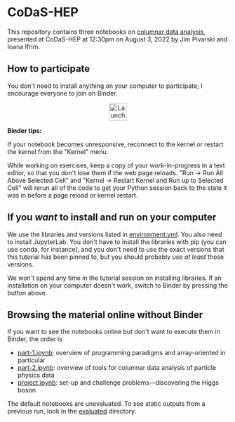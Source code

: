 # CoDaS-HEP

This repository contains three notebooks on [columnar data analysis](https://indico.cern.ch/event/1151367/timetable/#41-columnar-data-analysis), presented at CoDaS-HEP at 12:30pm on August 3, 2022 by Jim Pivarski and Ioana Ifrim.

## How to participate

You don't need to install anything on your computer to participate; I encourage everyone to join on Binder.

<p align="center">
  <a href="https://mybinder.org/v2/gh/jpivarski-talks/2022-08-03-codas-hep-columnar-tutorial/v0.99?urlpath=lab/tree/part-1.ipynb">
    <img src="https://mybinder.org/badge_logo.svg" alt="Launch Binder" height="40">
  </a>
</p>

**Binder tips:**

If your notebook becomes unresponsive, reconnect to the kernel or restart the kernel from the "Kernel" menu.

While working on exercises, keep a copy of your work-in-progress in a text editor, so that you don't lose them if the web page reloads. "Run → Run All Above Selected Cell" and "Kernel → Restart Kernel and Run up to Selected Cell" will rerun all of the code to get your Python session back to the state it was in before a page reload or kernel restart.

## If you _want_ to install and run on your computer

We use the libraries and versions listed in [environment.yml](environment.yml). You also need to install JupyterLab. You don't have to install the libraries with pip (you can use conda, for instance), and you don't need to use the exact versions that this tutorial has been pinned to, but you should probably use _at least_ those versions.

We won't spend any time in the tutorial session on installing libraries. If an installation on your computer doesn't work, switch to Binder by pressing the button above.

## Browsing the material online without Binder

If you want to see the notebooks online but don't want to execute them in Binder, the order is

   * [part-1.ipynb](part-1.ipynb): overview of programming paradigms and array-oriented in particular
   * [part-2.ipynb](part-2.ipynb): overview of tools for columnar data analysis of particle physics data
   * [project.ipynb](project.ipynb): set-up and challenge problems—discovering the Higgs boson

The default notebooks are unevaluated. To see static outputs from a previous run, look in the [evaluated](evaluated) directory.
